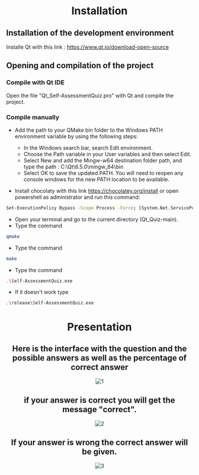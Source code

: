 <div align="center">
  
# Installation
   
</div> 

## Installation of the development environment 

Installe Qt with this link : https://www.qt.io/download-open-source

## Opening and compilation of the project

### Compile with Qt IDE
Open the file "Qt_Self-AssessmentQuiz.pro" with Qt and compile the project.

### Compile manually
 - Add the path to your QMake bin folder to the Windows PATH environment variable by using the following steps:
     - In the Windows search bar, search Edit environment.
     - Choose the Path variable in your User variables and then select Edit.
     - Select New and add the Mingw-w64 destination folder path, and type the path : C:\Qt\6.5.0\mingw_64\bin
     - Select OK to save the updated PATH. You will need to reopen any console windows for the new PATH location to be available.
     
 - Install chocolaty with this link https://chocolatey.org/install or open powershell as administrator and run this command: 
```bash
Set-ExecutionPolicy Bypass -Scope Process -Force; [System.Net.ServicePointManager]::SecurityProtocol = [System.Net.ServicePointManager]::SecurityProtocol -bor 3072; iex ((New-Object System.Net.WebClient).DownloadString('https://community.chocolatey.org/install.ps1'))
```

 - Open your terminal and go to the current directory (Qt_Quiz-main). 
 - Type the command
```bash
qmake
```
 - Type the command
```bash
make
```
- Type the command
```bash
.\Self-AssessmentQuiz.exe
```
 - If it doesn't work type
```bash
.\release\Self-AssessmentQuiz.exe
```


<div align="center"> 
  
  
# Presentation

## Here is the interface with the question and the possible answers as well as the percentage of correct answer
  
![1](https://github.com/YassineProDev/Qt_Self-AssessmentQuiz/assets/120946916/9fdbe32e-623d-4695-83a9-2643fec219ce)

## if your answer is correct you will get the message "correct".
  
![2](https://github.com/YassineProDev/Qt_Self-AssessmentQuiz/assets/120946916/3e60bdad-6004-430d-9edd-35891db02874)

## If your answer is wrong the correct answer will be given.

![3](https://github.com/YassineProDev/Qt_Self-AssessmentQuiz/assets/120946916/c94b90ac-d7cb-4aec-9916-28540dfcce42)

</div>
